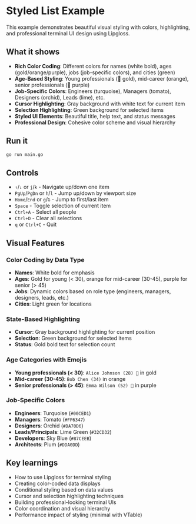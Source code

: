 # Styled List Example

This example demonstrates beautiful visual styling with colors, highlighting, and professional terminal UI design using Lipgloss.

## What it shows

- **Rich Color Coding**: Different colors for names (white bold), ages (gold/orange/purple), jobs (job-specific colors), and cities (green)
- **Age-Based Styling**: Young professionals (🌟 gold), mid-career (orange), senior professionals (👑 purple)
- **Job-Specific Colors**: Engineers (turquoise), Managers (tomato), Designers (orchid), Leads (lime), etc.
- **Cursor Highlighting**: Gray background with white text for current item
- **Selection Highlighting**: Green background for selected items
- **Styled UI Elements**: Beautiful title, help text, and status messages
- **Professional Design**: Cohesive color scheme and visual hierarchy

## Run it

```bash
go run main.go
```

## Controls

- `↑`/`↓` or `j`/`k` - Navigate up/down one item
- `PgUp`/`PgDn` or `h`/`l` - Jump up/down by viewport size
- `Home`/`End` or `g`/`G` - Jump to first/last item
- `Space` - Toggle selection of current item
- `Ctrl+A` - Select all people
- `Ctrl+D` - Clear all selections
- `q` or `Ctrl+C` - Quit

## Visual Features

### Color Coding by Data Type
- **Names**: White bold for emphasis
- **Ages**: Gold for young (< 30), orange for mid-career (30-45), purple for senior (> 45)
- **Jobs**: Dynamic colors based on role type (engineers, managers, designers, leads, etc.)
- **Cities**: Light green for locations

### State-Based Highlighting
- **Cursor**: Gray background highlighting for current position
- **Selection**: Green background for selected items
- **Status**: Gold bold text for selection count

### Age Categories with Emojis
- **Young professionals (< 30)**: `Alice Johnson (28) 🌟` in gold
- **Mid-career (30-45)**: `Bob Chen (34)` in orange  
- **Senior professionals (> 45)**: `Emma Wilson (52) 👑` in purple

### Job-Specific Colors
- **Engineers**: Turquoise (`#00CED1`)
- **Managers**: Tomato (`#FF6347`)
- **Designers**: Orchid (`#DA70D6`)
- **Leads/Principals**: Lime Green (`#32CD32`)
- **Developers**: Sky Blue (`#87CEEB`)
- **Architects**: Plum (`#DDA0DD`)

## Key learnings

- How to use Lipgloss for terminal styling
- Creating color-coded data displays
- Conditional styling based on data values
- Cursor and selection highlighting techniques
- Building professional-looking terminal UIs
- Color coordination and visual hierarchy
- Performance impact of styling (minimal with VTable) 